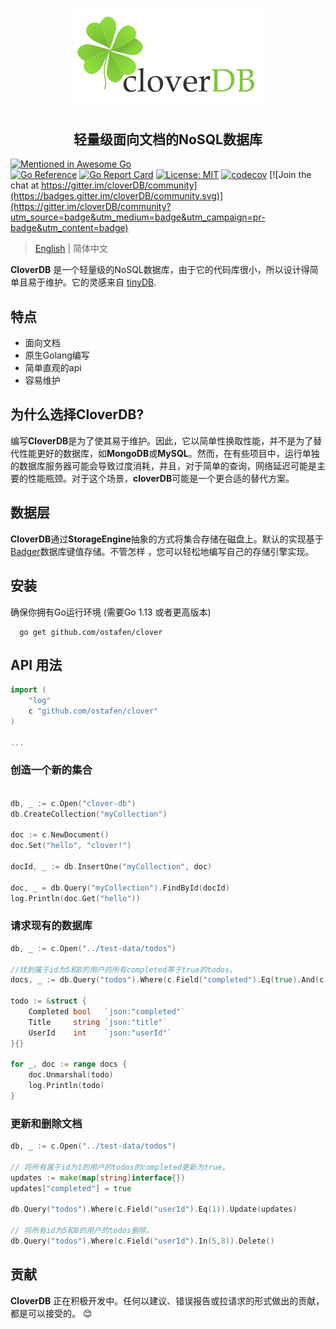<p align="center">
<img width="300" src=".github/logo.png" border="0" alt="kelindar/column">
</p>
<h2 align="center">轻量级面向文档的NoSQL数据库</h2>

[![Mentioned in Awesome Go](https://awesome.re/mentioned-badge.svg)](https://github.com/avelino/awesome-go)  
[![Go Reference](https://pkg.go.dev/badge/badge/github.com/ostafen/clover.svg)](https://pkg.go.dev/github.com/ostafen/clover)
[![Go Report Card](https://goreportcard.com/badge/github.com/ostafen/clover)](https://goreportcard.com/report/github.com/ostafen/clover)
[![License: MIT](https://img.shields.io/badge/License-MIT-blue.svg)](https://opensource.org/licenses/MIT)
[![codecov](https://codecov.io/gh/ostafen/clover/branch/main/graph/badge.svg?token=R06H8FR47O)](https://codecov.io/gh/ostafen/clover)
[![Join the chat at https://gitter.im/cloverDB/community](https://badges.gitter.im/cloverDB/community.svg)](https://gitter.im/cloverDB/community?utm_source=badge&utm_medium=badge&utm_campaign=pr-badge&utm_content=badge)

> [English](README.md) | 简体中文

**CloverDB** 是一个轻量级的NoSQL数据库，由于它的代码库很小，所以设计得简单且易于维护。它的灵感来自 [tinyDB](https://github.com/msiemens/tinydb).

## 特点

- 面向文档
- 原生Golang编写
- 简单直观的api
- 容易维护

## 为什么选择CloverDB?

编写**CloverDB**是为了使其易于维护。因此，它以简单性换取性能，并不是为了替代性能更好的数据库，如**MongoDB**或**MySQL**。然而，在有些项目中，运行单独的数据库服务器可能会导致过度消耗，并且，对于简单的查询，网络延迟可能是主要的性能瓶颈。对于这个场景，**cloverDB**可能是一个更合适的替代方案。

## 数据层

**CloverDB**通过**StorageEngine**抽象的方式将集合存储在磁盘上。默认的实现基于[Badger](https://github.com/dgraph-io/badger)数据库键值存储。不管怎样
，您可以轻松地编写自己的存储引擎实现。

## 安装
确保你拥有Go运行环境 (需要Go 1.13 或者更高版本)
```shell
  go get github.com/ostafen/clover
```

## API 用法

```go
import (
	"log"
	c "github.com/ostafen/clover"
)

...

```

### 创造一个新的集合
```go

db, _ := c.Open("clover-db")
db.CreateCollection("myCollection")

doc := c.NewDocument()
doc.Set("hello", "clover!")

docId, _ := db.InsertOne("myCollection", doc)

doc, _ = db.Query("myCollection").FindById(docId)
log.Println(doc.Get("hello"))

```

### 请求现有的数据库

```go
db, _ := c.Open("../test-data/todos")

//找到属于id为5和8的用户的所有completed等于true的todos。
docs, _ := db.Query("todos").Where(c.Field("completed").Eq(true).And(c.Field("userId").In(5, 8))).FindAll()

todo := &struct {
    Completed bool   `json:"completed"`
    Title     string `json:"title"`
    UserId    int    `json:"userId"`
}{}

for _, doc := range docs {
    doc.Unmarshal(todo)
    log.Println(todo)
}
```

### 更新和删除文档

```go
db, _ := c.Open("../test-data/todos")

// 将所有属于id为1的用户的todos的completed更新为true。
updates := make(map[string]interface{})
updates["completed"] = true

db.Query("todos").Where(c.Field("userId").Eq(1)).Update(updates)

// 将所有id为5和8的用户的todos删除。
db.Query("todos").Where(c.Field("userId").In(5,8)).Delete()
```

## 贡献

**CloverDB** 正在积极开发中。任何以建议、错误报告或拉请求的形式做出的贡献，都是可以接受的。 :blush:
